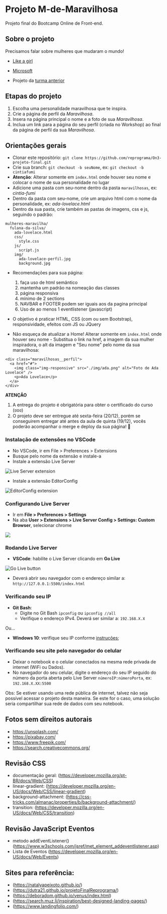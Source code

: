 # Projeto M-de-Maravilhosa

Projeto final do Bootcamp Online de Front-end.

## Sobre o projeto

Precisamos falar sobre mulheres que mudaram o mundo!

- [Like a girl](https://youtu.be/XjJQBjWYDTs)
- [Microsoft](https://youtu.be/tNqSzUdYazw)

- Projeto da [turma anterior](https://reprograma.github.io/CursoOnline-Aula8-Projeto/)

## Etapas do projeto

1. Escolha uma personalidade maravilhosa que te inspira.
2. Crie a página de perfil da _Maravilhosa_.
3. Insera na página principal o nome e a foto de sua _Maravilhosa_.
4. Inclua um link para a página do seu perfil (criada no Workshop) ao final da página de perfil da sua _Maravilhosa_.

## Orientações gerais

- Clonar este repositório: `git clone https://github.com/reprograma/On3-projeto-final.git`
- Crie sua branch: `git checkout -b seuNome`, ex: `git checkout -b cintiafumi`
- **Atenção**: Alterar somente em `index.html` onde houver seu nome e colocar o nome de sua personalidade no lugar
- Adicione uma pasta com seu-nome dentro da pasta `maravilhosas`, ex: _cintia-fumi_
- Dentro da pasta com seu-nome, crie um arquivo html com o nome da personalidade, ex: _ada-lovelace.html_
- Dentro da sua pasta, crie também as pastas de imagens, css e js, seguindo o padrão:

```
mulheres-maravilha/
  fulana-da-silva/
    ada-lovelace.html
    css/
      style.css
    js/
      script.js
    img/
      ada-lovelace-perfil.jpg
      background.jpg
```

- Recomendações para sua página:
  1. faça uso de html semântico
  2. mantenha um padrão na nomeação das classes
  3. página responsiva
  4. mínimo de 2 sections
  5. NAVBAR e FOOTER podem ser iguais aos da pagina principal
  6. Uso de ao menos 1 eventlistener (javascript)
- O objetivo é praticar HTML, CSS (com ou sem Bootstrap), responsividade, efeitos com JS ou JQuery

- Não esqueça de atualizar a Home! Alterar somente em `index.html` onde houver seu nome - Substitua o link na href, a imagem da sua mulher inspiradora, o alt da imagem e "Seu nome" pelo nome da sua maravilhosa:

```
<div class="maravilhosas__perfil">
  <a href="#">
    <img class="img-responsive" src="./img/ada.png" alt="Foto de Ada Lovelace" />
    <p>Ada Lovelace</p>
  </a>
</div>
```

**ATENÇÃO**

1. A entrega do projeto é obrigatória para obter o certificado do curso (ಠoಠ)
2. O projeto deve ser entregue até sexta-feira (20/12), porém se conseguirem entregar até antes da aula de quinta (19/12), vocês poderão acompanhar o merge e deploy da sua página! :purple_heart:

### Instalação de extensões no VSCode

- No VSCode, ir em File > Preferences > Extensions
- Busque pelo nome da extensão e instale-a
- Instale a extensão Live Server

<img src='./img/live-server.png' alt='Live Server extension' />

- Instale a extensão EditorConfig

<img src='./img/editorconfig.png' alt='EditorConfig extension' />

### Configurando Live Server

- Ir em **File > Preferences > Settings**
- Na aba **User > Extensions > Live Server Config > Settings: Custom Browser**, selecionar chrome

<img src='./img/live-server-config.png' />

### Rodando Live Server

- **VSCode**: habilite o Live Server clicando em **Go Live**

<img src='./img/live.png' alt='Go Live button' />

- Deverá abrir seu navegador com o endereço similar a: `http://127.0.0.1:5500/index.html`

### Verificando seu IP

- **Git Bash**:
  - Digite no Git Bash `ipconfig` ou `ipconfig //all`
  - Verifique o endereço IPv4. Deverá ser similar a: `192.168.X.X`

Ou...

- **Windows 10**: verifique seu IP conforme [instruções](https://support.microsoft.com/pt-br/help/4026518/windows-10-find-your-ip-address);

### Verificando seu site pelo navegador do celular

- Deixar o notebook e o celular conectados na mesma rede privada de internet (WiFi ou Dados).
- No navegador do seu celular, digite o endereço do seu IP seguido do número da porta aberta pelo Live Server `númeroIP:númeroPorta`, ex: `192.168.X.XX:5500`

Obs: Se estiver usando uma rede pública de internet, talvez não seja possível acessar o projeto desta maneira. Se este for o caso, uma solução seria compartilhar sua rede de dados com seu notebook.

## Fotos sem direitos autorais

- https://unsplash.com/
- https://pixabay.com/
- https://www.freepik.com/
- https://search.creativecommons.org/

## Revisão CSS

- documentação geral: (https://developer.mozilla.org/pt-BR/docs/Web/CSS)
- linear-gradient: (https://developer.mozilla.org/en-US/docs/Web/CSS/linear-gradient)
- background-attachment: (https://css-tricks.com/almanac/properties/b/background-attachment/)
- transition: (https://developer.mozilla.org/en-US/docs/Web/CSS/transition)

## Revisão JavaScript Eventos

- metodo addEventListener() (https://www.w3schools.com/jsref/met_element_addeventlistener.asp)
- Lista de Eventos (https://developer.mozilla.org/en-US/docs/Web/Events)

## Sites para referência:

- (https://natalyapeixoto.github.io/)
- (https://dutra21.github.io/projetoFinalReprograma/)
- (https://deboradom.github.io/venus/index.html)
- (https://search.muz.li/inspiration/best-designed-landing-pages/)
- (https://www.landingfolio.com/)
